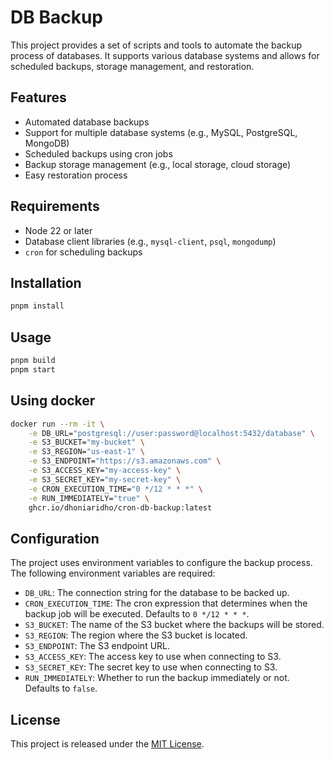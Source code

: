 # DB Backup

This project provides a set of scripts and tools to automate the backup process of databases. It supports various database systems and allows for scheduled backups, storage management, and restoration.

## Features

- Automated database backups
- Support for multiple database systems (e.g., MySQL, PostgreSQL, MongoDB)
- Scheduled backups using cron jobs
- Backup storage management (e.g., local storage, cloud storage)
- Easy restoration process

## Requirements

- Node 22 or later
- Database client libraries (e.g., `mysql-client`, `psql`, `mongodump`)
- `cron` for scheduling backups

## Installation

```bash
pnpm install
```

## Usage

```bash
pnpm build
pnpm start
```

## Using docker

```bash
docker run --rm -it \
    -e DB_URL="postgresql://user:password@localhost:5432/database" \
    -e S3_BUCKET="my-bucket" \
    -e S3_REGION="us-east-1" \
    -e S3_ENDPOINT="https://s3.amazonaws.com" \
    -e S3_ACCESS_KEY="my-access-key" \
    -e S3_SECRET_KEY="my-secret-key" \
    -e CRON_EXECUTION_TIME="0 */12 * * *" \
    -e RUN_IMMEDIATELY="true" \
    ghcr.io/dhoniaridho/cron-db-backup:latest
```

## Configuration

The project uses environment variables to configure the backup process. The following environment variables are required:

- `DB_URL`: The connection string for the database to be backed up.
- `CRON_EXECUTION_TIME`: The cron expression that determines when the backup job will be executed. Defaults to `0 */12 * * *`.
- `S3_BUCKET`: The name of the S3 bucket where the backups will be stored.
- `S3_REGION`: The region where the S3 bucket is located.
- `S3_ENDPOINT`: The S3 endpoint URL.
- `S3_ACCESS_KEY`: The access key to use when connecting to S3.
- `S3_SECRET_KEY`: The secret key to use when connecting to S3.
- `RUN_IMMEDIATELY`: Whether to run the backup immediately or not. Defaults to `false`.

## License

This project is released under the [MIT License](LICENSE).
